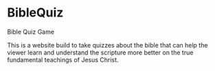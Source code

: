 # BibleQuiz
Bible Quiz Game

This is a website build to take quizzes about the bible that can help the viewer learn and understand the scripture more better on the true fundamental teachings of Jesus Christ. 
